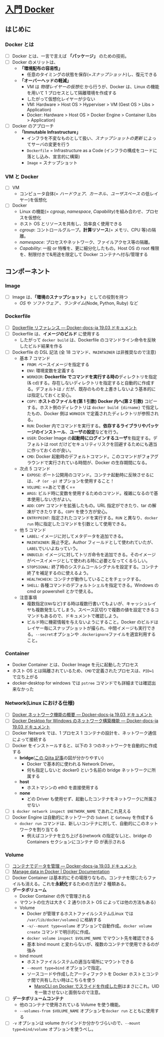 # [入門 Docker](https://y-ohgi.com/introduction-docker/)

## はじめに

### Docker とは

- [ ] Docker とは、一言で言えば **「パッケージ」** のための技術。
- [ ] Docker のメリットは、
  - **「環境配布の容易性」**
    - 任意のタイミングの状態を保存(=_スナップショット_)し、復元できる
  - **「オーバーヘッドの軽減」**
    - VM は _物理レイヤーの仮想化_ から行うが、Docker は、Linux の機能を用いて 1 プロセスとして隔離環境を作成する
    - したがって仮想化レイヤーが少ない
    - VM: Hardware > Host OS > Hyperviser > VM (Gest OS > Libs > Application)
    - Docker: Hardware > Host OS > Docker Engine > Container (Libs > Application)
- [ ] Docker のアプローチ
  - **「Immutable Infrastructure」**
    - インフラを不変なものとして扱い、_スナップショットの更新_ によってサーバの変更を行う
    - `Dockerfile` = Infrastructure as a Code (インフラの構成をコードに落とし込み、宣言的に構築)
    - `Image` = スナップショット

### VM と Docker

- [ ] VM
  - コンピュータ自体(= _ハードウェア、カーネル、ユーザスペース_ の低レイヤー)を仮想化
- [ ] Docker
  - Linux の機能(= _cgroup_, _namespace_, _Capability_)を組み合わせ、プロセスを仮想化
  - ホスト OS とリソースを共有し、効率良く使用できる
  - _cgroup_: コントロールグループ。**計算リソース**(= メモリ、CPU 等)の隔離。
  - _namespace_: プロセスやネットワーク、ファイルアクセス等の隔離。
  - _Capability_: 一般 or 特権を、更に細分化したもの。Host OS の root 権限を、制限付きで&用途を限定して Docker コンテナへ付与/管理する

## コンポーネント

### Image

- [ ] Image は、**「環境のスナップショット」** としての役割を持つ
  - _OS_ や _ソフトウェア_ 、_ランタイム_(Node, Python, Ruby) など

### Dockerfile

- [ ] [Dockerfile リファレンス — Docker-docs-ja 19.03 ドキュメント](https://docs.docker.jp/engine/reference/builder.html)
- [ ] Dockerfile は、**イメージのビルド** に使用する
  - したがって `docker build` は、Dockerfile のコマンドライン命令を反映したビルド結果を作る
- [ ] Dockerfile の DSL 記法 (全 18 コマンド、`MAINTAINER` は非推奨なので注意)
  - 基本 7 コマンド
    - `FROM`: ベースイメージを指定する
    - `ENV`: 環境変数を定義する
    - `WORKDIR`: **Dockerfile でコマンドを実行する時の**ディレクトリを指定(& cd)する。存在しないディレクトリを指定すると自動的に作成する。デフォルトは `/` だが、既存のものを上書きしないよう基本的には指定しておくと安心。
    - `COPY`: **ホストのファイルを(第 1 引数)** **Docker 内へ(第 2 引数)** コピーする。ホスト側のディレクトリは `docker build {dirname}` で指定したもの、Docker 側は `WORKDIR` で定義されたディレクトリが参照される。
    - `RUN`: Docker 内でコマンドを実行する。**依存するライブラリやパッケージのインストール**、**ユーザの設定**などを行う。
    - `USER`: Docker Image の**起動時にログインするユーザ**を指定する。デフォルトは root だけどセキュリティリスクを回避するためにも適当に作っておくのが良い。
    - `CMD`: Docker 起動時のデフォルトコマンド。このコマンドがフォアグラウンドで実行されている時間が、Docker の生存期間になる。
  - 次点 5 コマンド
    - `EXPOSE`: ポート公開用のコマンド。コンテナ起動時に反映させるには、`-P (or -p)` オプションを使用すること！
    - `VOLUME`: ==あとで書く==
    - `ARGS`: ビルド時に変数を使用するためのコマンド。複雑になるので基本使用しない方がよい。
    - `ADD`: `COPY` コマンドを拡張したもの。URL 指定ができたり、tar の解凍ができたりする。`COPY` を使う方が安心。
    - `ENTRYPOINT`: 指定されたコマンドを実行する。`RUN` と異なり、`docker run` 時に指定したコマンドを引数として使用できる。
  - 他 5 コマンド
    - `LABEL`: イメージに対してメタデータを追加できる。
    - `MAINTAINER`: 廃止予定。Author フィールドとして使われていたが、`LABEL`でいいよねっていう。
    - `ONBUILD`: イメージに対してトリガ命令を追加できる。そのイメージがベースイメージとして使われる時に必要となってくるらしい。
    - `STOPSIGNAL`: 終了時のシステムコールシグナルを設定する。コンテナ終了を補足するのに使えるよう。
    - `HEALTHCHECK`: コンテナが動作していることをチェックする。
    - `SHELL`: 各種コマンドのデフォルトシェルを指定できる。Windows の cmd or powershell とかで使える。
  - 注意事項
    - 複数指定(`ENV`など)する時は複数行書いてもよいが、キャッシュレイヤも複数発生してしまう。スペース区切りで複数の値を設定できるコマンドもあるので、ドキュメントで確認しよう。
    - ビルド時に機密情報を与えないようにすること。Docker のビルドはレイヤー毎にスナップショットが撮られ、中間イメージも実行できる。`--secret`オプションや `.dockerignore`ファイルを適宜利用すること。

### Container

- Docker Container とは、Docker Image を元に起動したプロセス
- ホスト OS とは隔離されているため、`CMD`で定義されたプロセスは、`PID=1` で立ち上がる
- docker-desktop for windows では `pstree` コマンドでも詳細までは確認出来なかった

### Network(Linux における仕様)

- [ ] [Docker ネットワーク機能の概要 — Docker-docs-ja 19.03 ドキュメント](https://docs.docker.jp/engine/userguide/networking/index.html)
- [ ] [Docker Desktop for Windows のネットワーク構築機能 — Docker-docs-ja 19.03 ドキュメント](https://docs.docker.jp/docker-for-windows/networking.html)
- [ ] Docker Network では、1 プロセス 1 コンテナの設計を、ネットワーク通信によって接続する
- [ ] Docker をインストールすると、以下の 3 つのネットワークを自動的に作成する
  - **bridge**([この Qiita 記事](https://qiita.com/TsutomuNakamura/items/ed046ee21caca4a2ffd9#bridge)の図が分かりやすい)
    - Docker で基本的に使われる Network Driver。
    - 何も指定しないと docker0 という名前の bridge ネットワークに所属する
  - **host**
    - ホストマシンの eth0 を直接使用する
  - **none**
    - どの Driver も使用せず、起動したコンテナをネットワークに所属させない
- [ ] `$ docker network inspect $NETWORK_NAME` であれこれ見える
- [ ] Docker Engine は自動的にネットワークの `Subnet` と `Gateway` を作成する
  - `docker run` コマンドは、新しいコンテナに対して、自動的にこのネットワークを割り当てる
    - 例えばコンテナを立ち上げる(network の指定なし)と、bridge の Containers セクションにコンテナ ID が表示される

### Volume

- [ ] [コンテナでデータを管理 — Docker-docs-ja 19.03 ドキュメント](https://docs.docker.jp/engine/tutorials/dockervolumes.html)
- [ ] [Manage data in Docker | Docker Documentation](https://docs.docker.com/storage/)
- [ ] Docker Container は基本的にその場限りなもの。コンテナを閉じたらファイルも消える。これを**永続化**するための方法が 2 種類ある。
- [ ] **データボリューム**
  - Docker Container の外で管理される
  - マウントの仕方は大きく 2 通り(ホスト OS によっては他の方法もある)
  - Volume
    - Docker が管理するホストファイルシステム(Linux では `/var/lib/docker/volumes`) に格納する
    - `-v/--mount type=volume` オプションで自動作成。`docker volume create` コマンドで明示的に作成。
    - `docker volume inspect $VOLUME_NAME` でマウント先を確認できる
    - 基本 bind mount と変わらないが、複数のコンテナで使用できるのが強み
  - bind mount
    - ホストファイルシステムの適当な場所にマウントできる
    - `--mount type=bind` オプションで指定。
    - ソースコードや作成したアーティファクトを Docker ホストとコンテナ間で共有したい時はこちらを使う
      - [MarpCLI on Docker でスライドを作成した例](https://puyobyee18.hatenablog.com/entry/2021/04/08/180931)はまさにこれ。UID を一致させないと面倒なので注意。
- [ ] **データボリュームコンテナ**
  - 他のコンテナで使用されている Volume を使う機能。
  - `--volumes-from $VOLUME_NAME` オプションを`docker run` とともに使用する
- [ ] `-v` オプションは volume かバインドか分かりづらいので、`--mount type=bind/volume` オプションを使うべし。
